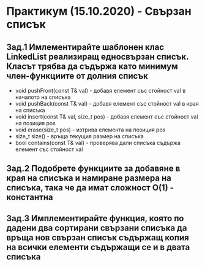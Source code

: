# Практикум (15.10.2020) - Свързан списък

## Зад.1 Имлементирайте шаблонен клас LinkedList реализиращ едносвързан списък. Класът трябва да съдържа като минимум член-функциите от долния списък

* void pushFront(const T& val) - добавя елемент със стойност val в началото на списъка
* void pushBack(const T& val) - добавя елемент със стойност val в края на списъка
* void insert(const T& val, size_t pos) - добавя елемент със стойност val на позиция pos
* void erase(size_t pos) - изтрива елемента на позиция pos
* size_t size() - връща текущия размер на списъка
* bool contains(const T& val) - проверява дали списъка съдържа елемент със стойност val

## Зад.2 Подобрете функциите за добавяне в края на списъка и намиране размера на списъка, така че да имат сложност O(1) - константна

## Зад.3 Имплементирайте функция, която по дадени два сортирани свързани списъка да връща нов свързан списък съдържащ копия на всички елементи съдържащи се и в двата списъка
